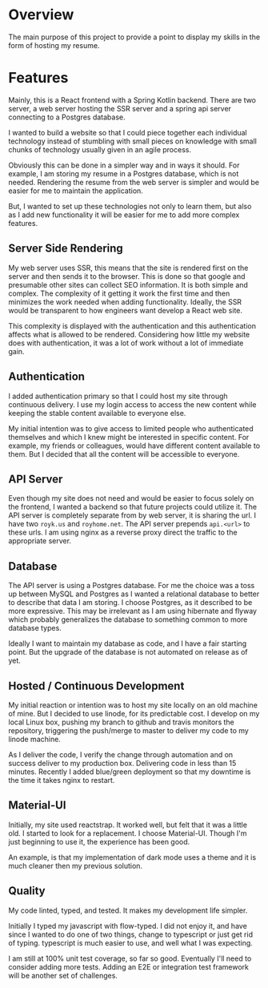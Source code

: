 # Overview

The main purpose of this project to provide a point to display my skills in the form of hosting my resume.

# Features

Mainly, this is a React frontend with a Spring Kotlin backend.  There are two server, a web server hosting the
SSR server and a spring api server connecting to a Postgres database.

I wanted to build a website so that I could piece together each individual technology instead of stumbling with
small pieces on knowledge with small chunks of technology usually given in an agile process.

Obviously this can be done in a simpler way and in ways it should.  For example, I am storing my resume in a Postgres
database, which is not needed.  Rendering the resume from the web server is simpler and would be easier for me to
maintain the application.

But, I wanted to set up these technologies not only to learn them, but also as I add new functionality it will be
easier for me to add more complex features.

## Server Side Rendering

My web server uses SSR, this means that the site is rendered first on the server and then sends it to the browser.
This is done so that google and presumable other sites can collect SEO information.  It is both simple and complex.
The complexity of it getting it work the first time and then minimizes the work needed when adding functionality.
Ideally, the SSR would be transparent to how engineers want develop a React web site.

This complexity is displayed with the authentication and this authentication affects what is allowed to be
rendered.  Considering how little my website does with authentication, it was a lot of work without a lot of
immediate gain.

## Authentication

I added authentication primary so that I could host my site through continuous delivery.  I use my login access
to access the new content while keeping the stable content available to everyone else.

My initial intention was to give access to limited people who authenticated themselves and which I knew might be
interested in specific content.  For example, my friends or colleagues, would have different content available to
them.  But I decided that all the content will be accessible to everyone.

## API Server

Even though my site does not need and would be easier to focus solely on the frontend, I wanted a backend so that
future projects could utilize it.  The API server is completely separate from by web server, it is sharing the
url.  I have two `royk.us` and `royhome.net`.  The API server prepends `api.<url>` to these urls.  I am using
nginx as a reverse proxy direct the traffic to the appropriate server.

## Database

The API server is using a Postgres database.  For me the choice was a toss up between MySQL and Postgres as I
wanted a relational database to better to describe that data I am storing.   I choose Postgres, as it described
to be more expressive.  This may be irrelevant as I am using hibernate and flyway which probably generalizes the
database to something common to more database types.

Ideally I want to maintain my database as code, and I have a fair starting point.  But the upgrade of the database
is not automated on release as of yet.

## Hosted / Continuous Development

My initial reaction or intention was to host my site locally on an old machine of mine.  But I decided to use
linode, for its predictable cost.  I develop on my local Linux box, pushing my branch to github and travis
monitors the repository, triggering the push/merge to master to deliver my code to my linode machine.

As I deliver the code, I verify the change through automation and on success deliver to my production box.
Delivering code in less than 15 minutes.  Recently I added blue/green deployment so that my downtime is the time
it takes nginx to restart.

## Material-UI

Initially, my site used reactstrap.  It worked well, but felt that it was a little old.  I started to look
for a replacement.  I choose Material-UI.  Though I'm just beginning to use it, the experience has been good.

An example, is that my implementation of dark mode uses a theme and it is much cleaner then my previous solution.

## Quality

My code linted, typed, and tested.  It makes my development life simpler.

Initially I typed my javascript with flow-typed.  I did not enjoy it, and have since I wanted to do one of two
things, change to typescript or just get rid of typing.  typescript is much easier to use, and well what I was
expecting.

I am still at 100% unit test coverage, so far so good.  Eventually I'll need to consider adding more tests.
Adding an E2E or integration test framework will be another set of challenges.
